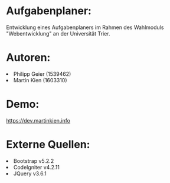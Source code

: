 # Aufgabenplaner:
Entwicklung eines Aufgabenplaners im Rahmen des Wahlmoduls "Webentwicklung"
an der Universität Trier.

# Autoren:
<li>Philipp Geier (1539462)</li>
<li>Martin Kien (1603310)</li>

# Demo:
https://dev.martinkien.info

# Externe Quellen:
<li>Bootstrap v5.2.2</li>
<li>CodeIgniter v4.2.11</li>
<li>JQuery v3.6.1</li>